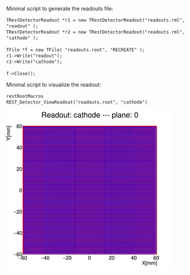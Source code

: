 
Minimal script to generate the readouts file:

```
TRestDetectorReadout *r1 = new TRestDetectorReadout("readouts.rml", "readout" );
TRestDetectorReadout *r2 = new TRestDetectorReadout("readouts.rml", "cathode" );

TFile *f = new TFile( "readouts.root", "RECREATE" );
r1->Write("readout");
r2->Write("cathode");

f->Close();
```


Minimal script to visualize the readout:


```
restRootMacros
REST_Detector_ViewReadout("readouts.root", "cathode")
```

![readout](readout.png)
